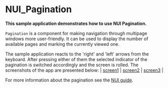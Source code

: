 # NUI_Pagination
  
**This sample application demonstrates how to use NUI Pagination.**

`Pagination` is a component for making navigation through multipage windows more user-friendly.
It can be used to display the number of available pages and marking the currently viewed one. 

The sample application reacts to the 'right' and 'left' arrows from the keyboard. After pressing either of them 
the selected indicator of the pagination is switched accordingly and the screen is rolled.
The screenshots of the app are presented below:
| [screen1](!./../NUI_Pagination_screen1.png) | [screen2](!./../NUI_Pagination_screen2.png) | [screen3](!./../NUI_Pagination_screen3.png) |

For more information about the pagination see the [NUI guide](https://docs.tizen.org/application/dotnet/guides/nui/nui-components/Pagination/).
